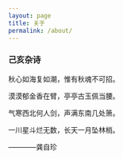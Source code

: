 ```yaml
---
layout: page
title: 关于
permalink: /about/
---
```


###      己亥杂诗

秋心如海复如潮，惟有秋魂不可招。

漠漠郁金香在臂，亭亭古玉佩当腰。

气寒西北何人剑，声满东南几处箫。

一川星斗烂无数，长天一月坠林梢。

————龚自珍
